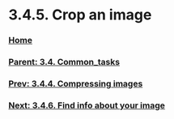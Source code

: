 # 3.4.5. Crop an image

### [Home](./00-home.md)
### [Parent: 3.4. Common_tasks](./03-04-00-common_tasks.md)
### [Prev: 3.4.4. Compressing images](./03-04-04-compressing-images.md)
### [Next: 3.4.6. Find info about your image](./03-04-06-find-info-about-your-image.md)
